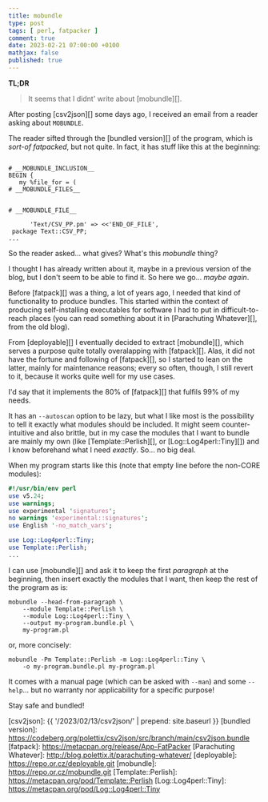 ```yaml
---
title: mobundle
type: post
tags: [ perl, fatpacker ]
comment: true
date: 2023-02-21 07:00:00 +0100
mathjax: false
published: true
---
```


**TL;DR**

> It seems that I didnt' write about [mobundle][].

After posting [csv2json][] some days ago, I received an email from a
reader asking about `MOBUNDLE`.

The reader sifted through the [bundled version][] of the program, which
is *sort-of fatpacked*, but not quite. In fact, it has stuff like this
at the beginning:

```

# __MOBUNDLE_INCLUSION__
BEGIN {
   my %file_for = (
# __MOBUNDLE_FILES__


# __MOBUNDLE_FILE__

      'Text/CSV_PP.pm' => <<'END_OF_FILE',
 package Text::CSV_PP;
...
```

So the reader asked... what gives? What's this *mobundle* thing?

I thought I has already written about it, maybe in a previous version of
the blog, but I don't seem to be able to find it. So here we go...
*maybe again*.

Before [fatpack][] was a thing, a lot of years ago, I needed that kind
of functionality to produce bundles. This started within the context of
producing self-installing executables for software I had to put in
difficult-to-reach places (you can read something about it in
[Parachuting Whatever][], from the old blog).

From [deployable][] I eventually decided to extract [mobundle][], which
serves a purpose quite totally overalapping with [fatpack][]. Alas, it
did not have the fortune and following of [fatpack][], so I started to
lean on the latter, mainly for maintenance reasons; every so often,
though, I still revert to it, because it works quite well for my use
cases.

I'd say that it implements the 80% of [fatpack][] that fulfils 99% of my
needs.

It has an `--autoscan` option to be lazy, but what I like most is the
possibility to tell it exactly what modules should be included. It might
seem counter-intuitive and also brittle, but in my case the modules that
I want to bundle are mainly my own (like [Template::Perlish][], or
[Log::Log4perl::Tiny][]) and I know beforehand what I need *exactly*.
So... no big deal.

When my program starts like this (note that empty line before the
non-CORE modules):

```perl
#!/usr/bin/env perl
use v5.24;
use warnings;
use experimental 'signatures';
no warnings 'experimental::signatures';
use English '-no_match_vars';

use Log::Log4perl::Tiny;
use Template::Perlish;
...
```

I can use [mobundle][] and ask it to keep the first *paragraph* at the
beginning, then insert exactly the modules that I want, then keep the
rest of the program as is:

```
mobundle --head-from-paragraph \
    --module Template::Perlish \
    --module Log::Log4perl::Tiny \
    --output my-program.bundle.pl \
    my-program.pl
```

or, more concisely:

```
mobundle -Pm Template::Perlish -m Log::Log4perl::Tiny \
    -o my-program.bundle.pl my-program.pl
```

It comes with a manual page (which can be asked with `--man`) and some
`--help`... but no warranty nor applicability for a specific purpose!

Stay safe and bundled!


[Perl]: https://www.perl.org/
[csv2json]: {{ '/2023/02/13/csv2json/' | prepend: site.baseurl }}
[bundled version]: https://codeberg.org/polettix/csv2json/src/branch/main/csv2json.bundle
[fatpack]: https://metacpan.org/release/App-FatPacker
[Parachuting Whatever]: http://blog.polettix.it/parachuting-whatever/
[deployable]: https://repo.or.cz/deployable.git
[mobundle]: https://repo.or.cz/mobundle.git
[Template::Perlish]: https://metacpan.org/pod/Template::Perlish
[Log::Log4perl::Tiny]: https://metacpan.org/pod/Log::Log4perl::Tiny
